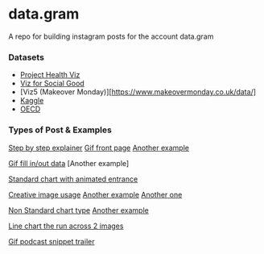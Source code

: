 # data.gram

A repo for building instagram posts for the account data.gram


### Datasets

- [Project Health Viz](https://vizzendata.com/health-and-healthcare-data-sets/)
- [Viz for Social Good](https://www.vizforsocialgood.com/join-a-project)
- [Viz5 (Makeover Monday)][https://www.makeovermonday.co.uk/data/]
- [Kaggle](https://www.kaggle.com/datasets)
- [OECD](https://data.oecd.org/healthres/nurses.htm#indicator-chart)




### Types of Post & Examples

[Step by step explainer](https://www.instagram.com/p/CD1mFzvALgr/)
[Gif front page](https://www.instagram.com/p/CHnnWVGg8D8/)
[Another example](https://www.instagram.com/p/CIQwXymALIs/)

[Gif fill in/out data](https://www.instagram.com/p/CHK6VW4po0h/)
[Another example]

[Standard chart with animated entrance](https://www.instagram.com/p/CJRon2EH9dl/)

[Creative image usage](https://www.instagram.com/p/CIBUyuRBNkC/)
[Another example](https://www.instagram.com/p/CIdyw3hALbD/)
[Another one](https://www.instagram.com/p/CJNzQtbAWj9/)


[Non Standard chart type](https://www.instagram.com/p/CIfkCD8BBIo/)
[Another example](https://www.instagram.com/p/CIRX6zsBF8Z/)

[Line chart the run across 2 images](https://www.instagram.com/p/CI6dpLBBADl/)

[Gif podcast snippet trailer](https://www.instagram.com/p/CJQHYcQAve9/)
